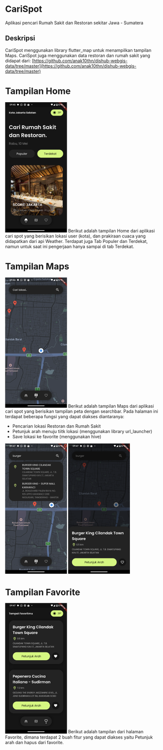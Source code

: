# CariSpot

Aplikasi pencari Rumah Sakit dan Restoran sekitar Jawa - Sumatera

## Deskripsi

CariSpot menggunakan library flutter_map untuk menampilkan tampilan Maps. CariSpot juga menggunakan data restoran dan rumah sakit yang didapat dari: [https://github.com/anak10thn/dishub-webgis-data/tree/master](https://github.com/anak10thn/dishub-webgis-data/tree/master)

# Tampilan Home

<img src="https://github.com/dapealfy/carispot/blob/main/screenshot/home.png" width="200px">
Berikut adalah tampilan Home dari aplikasi cari spot yang berisikan lokasi user (kota), dan prakiraan cuaca yang didapatkan dari api Weather. Terdapat juga Tab Populer dan Terdekat, namun untuk saat ini pengerjaan hanya sampai di tab Terdekat.

# Tampilan Maps

<img src="https://github.com/dapealfy/carispot/blob/main/screenshot/maps.png" width="200px">
Berikut adalah tampilan Maps dari aplikasi cari spot yang berisikan tampilan peta dengan searchbar. Pada halaman ini terdapat beberapa fungsi yang dapat diakses diantaranya:

- Pencarian lokasi Restoran dan Rumah Sakit
- Petunjuk arah menuju tiitk lokasi (menggunakan library url_launcher)
- Save lokasi ke favorite (menggunakan hive)

<p float="left">
  <img src="https://github.com/dapealfy/carispot/blob/main/screenshot/search.png" width="200px">
  <img src="https://github.com/dapealfy/carispot/blob/main/screenshot/search_on_click.png" width="200px">
</p>

# Tampilan Favorite

<img src="https://github.com/dapealfy/carispot/blob/main/screenshot/favorite.png" width="200px">
Berikut adalah tampilan dari halaman Favorite, dimana terdapat 2 buah fitur yang dapat diakses yaitu Petunjuk arah dan hapus dari favorite.
